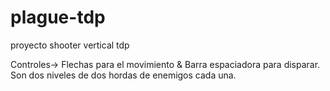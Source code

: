 # plague-tdp
proyecto shooter vertical tdp

Controles-> Flechas para el movimiento & Barra espaciadora para disparar.
Son dos niveles de dos hordas de enemigos cada una.
